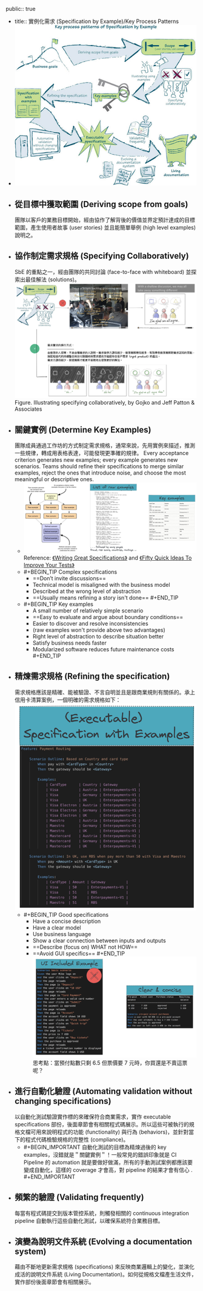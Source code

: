 public:: true

- title:: 實例化需求 (Specification by Example)/Key Process Patterns
- ![image.png](../assets/image_1656910755612_0.png)
- ## 從目標中獲取範圍 (Deriving scope from goals)
  團隊以客戶的業務目標開始，經由協作了解背後的價值並界定預計達成的目標範圍，產生使用者故事 (user stories) 並且能簡單舉例 (high level examples) 說明之。
- ## 協作制定需求規格 (Specifying Collaboratively)
  SbE 的重點之一，經由團隊的共同討論 (face-to-face with whiteboard) 並探索出最佳解法 (solutions)。
  ![image.png](../assets/image_1656916571952_0.png)
  Figure. Illustrating specifying collaboratively, by Gojko and Jeff Patton & Associates
- ## 關鍵實例 (Determine Key Examples)
  團隊成員通過工作坊的方式制定需求規格，通常來說，先用實例來描述，推測一些規律，轉成用表格表達，可能發現更準確的規律。
  Every acceptance criterion generates new examples; every example generates new scenarios. Teams should refine their specifications to merge similar examples, reject the ones that introduce noise, and choose the most meaningful or descriptive ones.
	- ![image.png](../assets/image_1656924162490_0.png) 
	  Reference: [《Writing Great Specifications》](https://livebook.manning.com/book/writing-great-specifications/chapter-1/point-15744-257-257-0) and [《Fifty Quick Ideas To Improve Your Tests》](https://gojko.net/2014/05/05/focus-on-key-examples/)
	- #+BEGIN_TIP
	  Complex specifications
	  * ==Don’t invite discussions==
	  * Technical model is misaligned with the business model
	  * Described at the wrong level of abstraction
	  * ==Usually means refining a story isn't done==
	  #+END_TIP
	- #+BEGIN_TIP
	  Key examples
	  *  A small number of relatively simple scenario
	  * ==Easy to evaluate and argue about boundary conditions==
	  * Easier to discover and resolve inconsistencies
	  * (raw examples won't provide above two advantages)
	  * Right level of abstraction to describe situation better
	  * Satisfy business needs faster
	  * Modularized software reduces future maintenance costs
	  #+END_TIP
- ## 精煉需求規格 (Refining the specification)
  需求規格應該是精確、能被驗證、不言自明並且是跟商業規則有關係的。承上信用卡清算案例，一個明確的需求規格如下：
  ![image.png](../assets/image_1656923937867_0.png)
	- #+BEGIN_TIP
	   Good specifications
	  * Have a concise description
	  * Have a clear model
	  * Use business language
	  * Show a clear connection between inputs and outputs
	  * ==Describe (focus on) WHAT not HOW==
	  * ==Avoid GUI specifics==
	  #+END_TIP
	  ![image.png](../assets/image_1656923368787_0.png) 
	  思考點：當預付點數只剩 6.5 但票價要 7 元時，你買還是不賣這票呢？
- ## 進行自動化驗證 (Automating validation without changing specifications)
  以自動化測試驗證實作標的來確保符合商業需求，實作 executable specifications 部份，後面章節會有相關程式碼展示。所以這些可被執行的規格文檔可用來說明程式的功能 (functionality) 與行為 (behaviors)，並針對當下的程式代碼檢驗規格的完整性 (compliance)。
	- #+BEGIN_IMPORTANT
	  自動化測試的目標為精煉過後的 key examples，沒錯就是＂關鍵實例＂！一般常見的錯誤印象就是 CI Pipeline 的 automation 就是要做好做滿，所有的手動測試案例都應該要變成自動化，這樣的 coverage 才會高，對 pipeline 的結果才會有信心 .
	  #+END_IMPORTANT
- ## 頻繁的驗證 (Validating frequently)
  每當有程式碼提交到版本管控系統，則觸發相關的 continuous integration pipeline 自動執行這些自動化測試，以確保系統符合業務目標。
- ## 演變為說明文件系統 (Evolving a documentation system)
  藉由不斷地更新需求規格 (specifications) 來反映商業邏輯上的變化，並演化成活的說明文件系統 (Living Documentation)。如何從規格文檔產生活文件，實作部份後面章節會有相關展示。